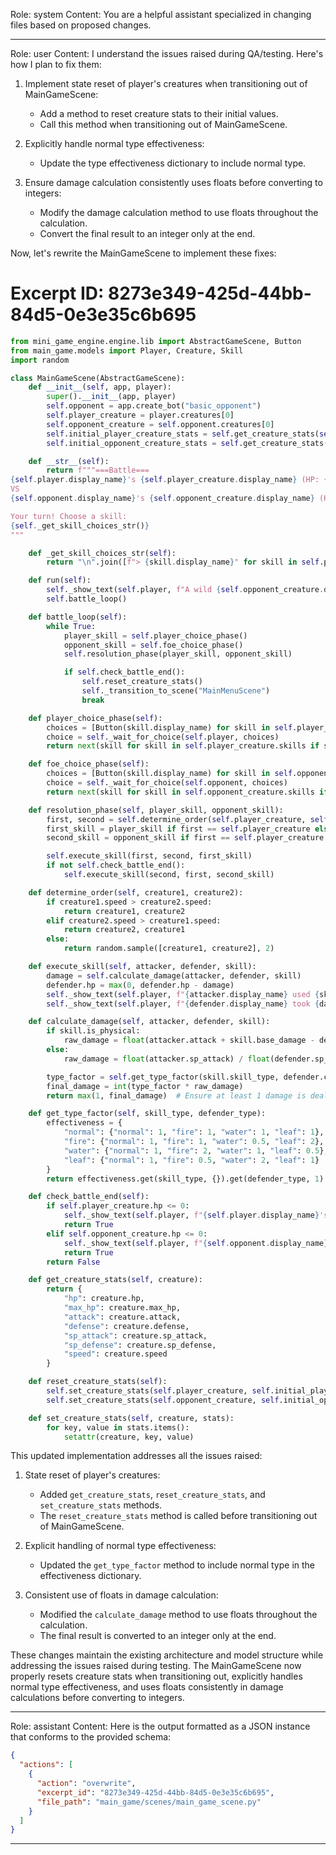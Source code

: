 Role: system
Content: You are a helpful assistant specialized in changing files based on proposed changes.
__________________
Role: user
Content: I understand the issues raised during QA/testing. Here's how I plan to fix them:

1. Implement state reset of player's creatures when transitioning out of MainGameScene:
   - Add a method to reset creature stats to their initial values.
   - Call this method when transitioning out of MainGameScene.

2. Explicitly handle normal type effectiveness:
   - Update the type effectiveness dictionary to include normal type.

3. Ensure damage calculation consistently uses floats before converting to integers:
   - Modify the damage calculation method to use floats throughout the calculation.
   - Convert the final result to an integer only at the end.

Now, let's rewrite the MainGameScene to implement these fixes:

# Excerpt ID: 8273e349-425d-44bb-84d5-0e3e35c6b695
```python main_game/scenes/main_game_scene.py
from mini_game_engine.engine.lib import AbstractGameScene, Button
from main_game.models import Player, Creature, Skill
import random

class MainGameScene(AbstractGameScene):
    def __init__(self, app, player):
        super().__init__(app, player)
        self.opponent = app.create_bot("basic_opponent")
        self.player_creature = player.creatures[0]
        self.opponent_creature = self.opponent.creatures[0]
        self.initial_player_creature_stats = self.get_creature_stats(self.player_creature)
        self.initial_opponent_creature_stats = self.get_creature_stats(self.opponent_creature)

    def __str__(self):
        return f"""===Battle===
{self.player.display_name}'s {self.player_creature.display_name} (HP: {self.player_creature.hp}/{self.player_creature.max_hp})
VS
{self.opponent.display_name}'s {self.opponent_creature.display_name} (HP: {self.opponent_creature.hp}/{self.opponent_creature.max_hp})

Your turn! Choose a skill:
{self._get_skill_choices_str()}
"""

    def _get_skill_choices_str(self):
        return "\n".join([f"> {skill.display_name}" for skill in self.player_creature.skills])

    def run(self):
        self._show_text(self.player, f"A wild {self.opponent_creature.display_name} appeared!")
        self.battle_loop()

    def battle_loop(self):
        while True:
            player_skill = self.player_choice_phase()
            opponent_skill = self.foe_choice_phase()
            self.resolution_phase(player_skill, opponent_skill)

            if self.check_battle_end():
                self.reset_creature_stats()
                self._transition_to_scene("MainMenuScene")
                break

    def player_choice_phase(self):
        choices = [Button(skill.display_name) for skill in self.player_creature.skills]
        choice = self._wait_for_choice(self.player, choices)
        return next(skill for skill in self.player_creature.skills if skill.display_name == choice.display_name)

    def foe_choice_phase(self):
        choices = [Button(skill.display_name) for skill in self.opponent_creature.skills]
        choice = self._wait_for_choice(self.opponent, choices)
        return next(skill for skill in self.opponent_creature.skills if skill.display_name == choice.display_name)

    def resolution_phase(self, player_skill, opponent_skill):
        first, second = self.determine_order(self.player_creature, self.opponent_creature)
        first_skill = player_skill if first == self.player_creature else opponent_skill
        second_skill = opponent_skill if first == self.player_creature else player_skill

        self.execute_skill(first, second, first_skill)
        if not self.check_battle_end():
            self.execute_skill(second, first, second_skill)

    def determine_order(self, creature1, creature2):
        if creature1.speed > creature2.speed:
            return creature1, creature2
        elif creature2.speed > creature1.speed:
            return creature2, creature1
        else:
            return random.sample([creature1, creature2], 2)

    def execute_skill(self, attacker, defender, skill):
        damage = self.calculate_damage(attacker, defender, skill)
        defender.hp = max(0, defender.hp - damage)
        self._show_text(self.player, f"{attacker.display_name} used {skill.display_name}!")
        self._show_text(self.player, f"{defender.display_name} took {damage} damage!")

    def calculate_damage(self, attacker, defender, skill):
        if skill.is_physical:
            raw_damage = float(attacker.attack + skill.base_damage - defender.defense)
        else:
            raw_damage = float(attacker.sp_attack) / float(defender.sp_defense) * float(skill.base_damage)

        type_factor = self.get_type_factor(skill.skill_type, defender.creature_type)
        final_damage = int(type_factor * raw_damage)
        return max(1, final_damage)  # Ensure at least 1 damage is dealt

    def get_type_factor(self, skill_type, defender_type):
        effectiveness = {
            "normal": {"normal": 1, "fire": 1, "water": 1, "leaf": 1},
            "fire": {"normal": 1, "fire": 1, "water": 0.5, "leaf": 2},
            "water": {"normal": 1, "fire": 2, "water": 1, "leaf": 0.5},
            "leaf": {"normal": 1, "fire": 0.5, "water": 2, "leaf": 1}
        }
        return effectiveness.get(skill_type, {}).get(defender_type, 1)

    def check_battle_end(self):
        if self.player_creature.hp <= 0:
            self._show_text(self.player, f"{self.player.display_name}'s {self.player_creature.display_name} fainted! You lose!")
            return True
        elif self.opponent_creature.hp <= 0:
            self._show_text(self.player, f"{self.opponent.display_name}'s {self.opponent_creature.display_name} fainted! You win!")
            return True
        return False

    def get_creature_stats(self, creature):
        return {
            "hp": creature.hp,
            "max_hp": creature.max_hp,
            "attack": creature.attack,
            "defense": creature.defense,
            "sp_attack": creature.sp_attack,
            "sp_defense": creature.sp_defense,
            "speed": creature.speed
        }

    def reset_creature_stats(self):
        self.set_creature_stats(self.player_creature, self.initial_player_creature_stats)
        self.set_creature_stats(self.opponent_creature, self.initial_opponent_creature_stats)

    def set_creature_stats(self, creature, stats):
        for key, value in stats.items():
            setattr(creature, key, value)
```

This updated implementation addresses all the issues raised:

1. State reset of player's creatures:
   - Added `get_creature_stats`, `reset_creature_stats`, and `set_creature_stats` methods.
   - The `reset_creature_stats` method is called before transitioning out of MainGameScene.

2. Explicit handling of normal type effectiveness:
   - Updated the `get_type_factor` method to include normal type in the effectiveness dictionary.

3. Consistent use of floats in damage calculation:
   - Modified the `calculate_damage` method to use floats throughout the calculation.
   - The final result is converted to an integer only at the end.

These changes maintain the existing architecture and model structure while addressing the issues raised during testing. The MainGameScene now properly resets creature stats when transitioning out, explicitly handles normal type effectiveness, and uses floats consistently in damage calculations before converting to integers.
__________________
Role: assistant
Content: Here is the output formatted as a JSON instance that conforms to the provided schema:

```json
{
  "actions": [
    {
      "action": "overwrite",
      "excerpt_id": "8273e349-425d-44bb-84d5-0e3e35c6b695",
      "file_path": "main_game/scenes/main_game_scene.py"
    }
  ]
}
```
__________________
